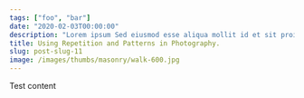 ```yaml
---
tags: ["foo", "bar"]
date: "2020-02-03T00:00:00"
description: "Lorem ipsum Sed eiusmod esse aliqua mollit id et sit proident dolor nulla sed"
title: Using Repetition and Patterns in Photography.
slug: post-slug-11
image: /images/thumbs/masonry/walk-600.jpg
---
```

Test content

